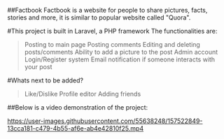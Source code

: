 ##Factbook
Factbook is a website for people to share pictures, facts, stories and more, it is similar to popular website called "Quora".


#This project is built in Laravel, a PHP framework 
The functionalities are:

> Posting to main page
> Posting comments
> Editing and deleting posts/comments
> Ability to add a picture to the post
> Admin account
> Login/Register system
> Email notification if someone interacts with your post

#Whats next to be added?
> Like/Dislike
> Profile editor
> Adding friends

##Below is a video demonstration of the project:



https://user-images.githubusercontent.com/55638248/157522849-13cca181-c479-4b55-af6e-ab4e42810f25.mp4

